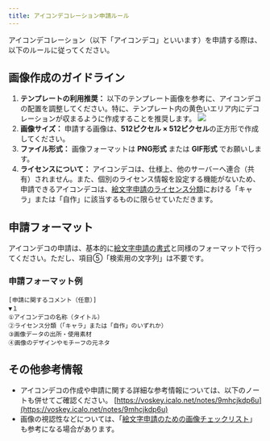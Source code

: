 ```yaml
---
title: アイコンデコレーション申請ルール
---
```


アイコンデコレーション（以下「アイコンデコ」といいます）を申請する際は、以下のルールに従ってください。

## 画像作成のガイドライン

1.  **テンプレートの利用推奨：**
    以下のテンプレート画像を参考に、アイコンデコの配置を調整してください。特に、テンプレート内の黄色いエリア内にデコレーションが収まるように作成することを推奨します。
    ![](https://misskey-hub.net/img/misc/avatar-decoration-template.png)
2.  **画像サイズ：**
    申請する画像は、**512ピクセル × 512ピクセル**の正方形で作成してください。
3.  **ファイル形式：**
    画像フォーマットは **PNG形式** または **GIF形式** でお願いします。
4.  **ライセンスについて：**
    アイコンデコは、仕様上、他のサーバーへ連合（共有）されません。また、個別のライセンス情報を設定する機能がないため、申請できるアイコンデコは、[絵文字申請のライセンス分類](/features/emoji/02-license/)における「キャラ」または「自作」に該当するものに限らせていただきます。

## 申請フォーマット

アイコンデコの申請は、基本的に[絵文字申請の書式](/features/emoji/01-format/)と同様のフォーマットで行ってください。ただし、項目⑤「検索用の文字列」は不要です。

### 申請フォーマット例
```
[申請に関するコメント（任意）]
▼１ 
①アイコンデコの名称（タイトル）
②ライセンス分類（「キャラ」または「自作」のいずれか）
③画像データの出所・使用素材
④画像のデザインやモチーフの元ネタ
```

## その他参考情報

- アイコンデコの作成や申請に関する詳細な参考情報については、以下のノートも併せてご確認ください。
  [https://voskey.icalo.net/notes/9mhcjkdp6u](https://voskey.icalo.net/notes/9mhcjkdp6u)
- 画像の視認性などについては、「[絵文字申請のための画像チェックリスト](/features/emoji/04-checklist/)」も参考になる場合があります。
